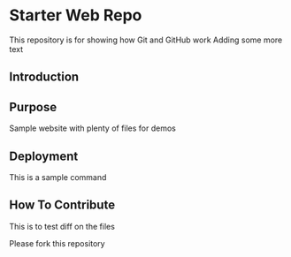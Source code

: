 # Starter Web Repo

This repository is for showing how Git and GitHub work
Adding some more text

## Introduction

## Purpose

Sample website with plenty of files for demos

## Deployment

This is a sample command

## How To Contribute

This is to test diff on the files

Please fork this repository
